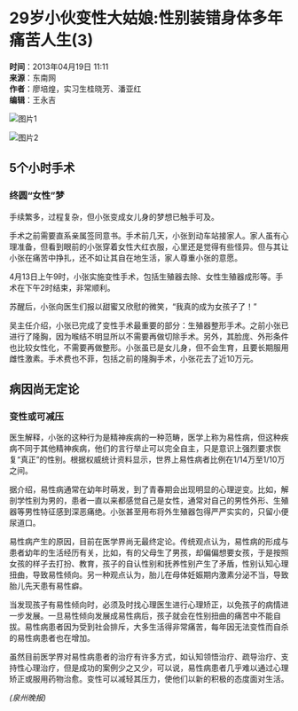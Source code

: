 # 29岁小伙变性大姑娘:性别装错身体多年痛苦人生(3)

**时间**：2013年04月19日 11:11  
**来源**：东南网  
**作者**：廖培煌，实习生桂晓芳、潘亚红  
**编辑**：王永吉  

![图片1](http://www.chinanews.com/fileftp/2020/03/2020-03-11/U194P4T47D46410F978DT20200311093349.jpg)

![图片2](http://www.chinanews.com/fileftp/2020/03/2020-03-11/U194P4T47D46410F977DT20200311083723.jpg)

## 5个小时手术

### 终圆“女性”梦

手续繁多，过程复杂，但小张变成女儿身的梦想已触手可及。

手术之前需要直系亲属签同意书。手术前几天，小张到动车站接家人。家人虽有心理准备，但看到眼前的小张穿着女性大红衣服，心里还是觉得有些怪异。但与其让小张在痛苦中挣扎，还不如让其自在地生活，家人尊重小张的意愿。

4月13日上午9时，小张实施变性手术，包括生殖器去除、女性生殖器成形等。手术在下午2时结束，非常顺利。

苏醒后，小张向医生们报以甜蜜又欣慰的微笑，“我真的成为女孩子了！”

吴主任介绍，小张已完成了变性手术最重要的部分：生殖器整形手术。之前小张已进行了隆胸，因为喉结不明显所以不需要再做切除手术。另外，其脸庞、外形条件也比较女性化，不需要再做整形。小张虽已是女儿身，但不会生育，且要长期服用雌性激素。手术费也不菲，包括之前的隆胸手术，小张花去了近10万元。

## 病因尚无定论

### 变性或可减压

医生解释，小张的这种行为是精神疾病的一种范畴，医学上称为易性病，但这种疾病不同于其他精神疾病，他们的言行举止可以完全自主，只是意识上强烈要求恢复“真正”的性别。根据权威统计资料显示，世界上易性病者比例在1/14万至1/10万之间。

据介绍，易性病通常在幼年时萌发，到了青春期会出现明显的心理逆变。比如，解剖学性别为男的，患者一直以来都感觉自己是女性，通常对自己的男性外形、生殖器等男性特征感到深恶痛绝。小张甚至用布将外生殖器包得严严实实的，只留小便尿道口。

易性病产生的原因，目前在医学界尚无最终定论。传统观点认为，易性病的形成与患者幼年的生活经历有关，比如，有的父母生了男孩，却偏偏想要女孩，于是按照女孩的样子去打扮、教育，孩子的自认性别和抚养性别产生了矛盾，性别认知心理扭曲，导致易性倾向。另一种观点认为，胎儿在母体妊娠期内激素分泌不当，导致胎儿先天患有易性癖。

当发现孩子有易性倾向时，必须及时找心理医生进行心理矫正，以免孩子的病情进一步发展。一旦易性倾向发展成易性病后，孩子就会在性别扭曲的痛苦中不能自拔。易性病患者因为受到社会排斥，大多生活得非常痛苦，每年因无法变性而自杀的易性病患者也在增加。

虽然目前医学界对易性病患者的治疗有许多方式，如认知领悟治疗、疏导治疗、支持性心理治疗，但是成功的案例少之又少，可以说，易性病患者几乎难以通过心理矫正或服用药物治愈。变性可以减轻其压力，使他们以新的积极的态度面对生活。

*(泉州晚报)* 